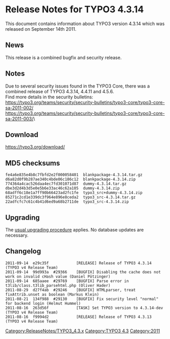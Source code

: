 Release Notes for TYPO3 4.3.14
==============================

This document contains information about TYPO3 version 4.3.14 which was
released on September 14th 2011.

News
----

This release is a combined bugfix and security release.

Notes
-----

Due to several security issues found in the TYPO3 Core, there was a
combined release of TYPO3 4.3.14, 4.4.11 and 4.5.6.\
Find more details in the security bulletins:\
<https://typo3.org/teams/security/security-bulletins/typo3-core/typo3-core-sa-2011-002/>\
<https://typo3.org/teams/security/security-bulletins/typo3-core/typo3-core-sa-2011-003/>\

Download
--------

<https://typo3.org/download/>

MD5 checksums
-------------

    fe4a6e835e4b8c7fbfd2e2f000058401  blankpackage-4.3.14.tar.gz
    d6a82d0f9b287ae340c4bde06c186c12  blankpackage-4.3.14.zip
    774364a4cac526daa4ec7fd301071d87  dummy-4.3.14.tar.gz
    dbe3d2d4b3d5e0e5b6e33ac46c62a105  dummy-4.3.14.zip
    68adff6c18e1a7ff90b66423ad2fc1fe  typo3_src+dummy-4.3.14.zip
    85271c2cd1e339dc3f964e896e8ceda2  typo3_src-4.3.14.tar.gz
    22adfcfc7c61c4b41d6ed9a68b2711de  typo3_src-4.3.14.zip

Upgrading
---------

The [usual upgrading
procedure](https://docs.typo3.org/typo3cms/InstallationGuide/) applies.
No database updates are necessary.

Changelog
---------

    2011-09-14  e29c35f            [RELEASE] Release of TYPO3 4.3.14 (TYPO3 v4 Release Team)
    2011-09-14  99d993a  #29366    [BUGFIX] Disabling the cache does not work on invalid cHash value (Daniel Pötzinger)
    2011-09-14  685aaee  #29769    [BUGFIX] Parse error in t3lib/class.t3lib_parsehtml.php (Oliver Hader)
    2011-08-29  d27f4ab  #29246    [BUGFIX] HTMLparser, treat fixAttrib.unset as boolean (Markus Klein)
    2011-08-21  134f988  #29130    [BUGFIX] Fix security level "normal" for backend login (Helmut Hummel)
    2011-08-16  263d56f            [TASK] Set TYPO3 version to 4.3.14-dev (TYPO3 v4 Release Team)
    2011-08-16  f9994d2            [RELEASE] Release of TYPO3 4.3.13 (TYPO3 v4 Release Team)

<Category:ReleaseNotes/TYPO3_4.3.x> [Category:TYPO3
4.3](Category:TYPO3_4.3 "wikilink") <Category:2011>
